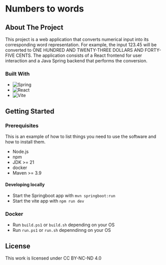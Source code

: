 # Numbers to words
## About The Project
This project is a web application that converts numerical input into its corresponding word representation. For example, the input 123.45 will be converted to ONE HUNDRED AND TWENTY-THREE DOLLARS AND FORTY-FIVE CENTS. The application consists of a React frontend for user interaction and a Java Spring backend that performs the conversion.

### Built With
* ![Spring](https://img.shields.io/badge/spring-%236DB33F.svg?style=for-the-badge&logo=spring&logoColor=white)
* ![React](https://img.shields.io/badge/react-%2320232a.svg?style=for-the-badge&logo=react&logoColor=%2361DAFB)
* ![Vite](https://img.shields.io/badge/vite-%23646CFF.svg?style=for-the-badge&logo=vite&logoColor=white)

## Getting Started
### Prerequisites

This is an example of how to list things you need to use the software and how to install them.
* Node.js
* npm
* JDK >= 21
* docker
* Maven >= 3.9

#### Developing locally
- Start the Springboot app with `mvn springboot:run`
- Start the vite app with `npm run dev`

### Docker
- Run `build.ps1` or `build.sh` depending on your OS
- Run `run.ps1` or `run.sh` depenndinng on your OS

## License
This work is licensed under CC BY-NC-ND 4.0 